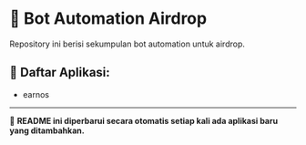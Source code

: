 # 🤖 Bot Automation Airdrop

Repository ini berisi sekumpulan bot automation untuk airdrop.

## 📂 Daftar Aplikasi:
- earnos

---

📌 **README ini diperbarui secara otomatis setiap kali ada aplikasi baru yang ditambahkan.**
